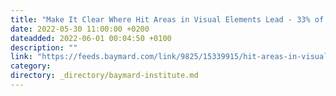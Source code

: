 ```yaml
---
title: "Make It Clear Where Hit Areas in Visual Elements Lead - 33% of Sites Don't"
date: 2022-05-30 11:00:00 +0200
dateadded: 2022-06-01 00:04:50 +0100
description: ""
link: "https://feeds.baymard.com/link/9825/15339915/hit-areas-in-visual-elements"
category:
directory: _directory/baymard-institute.md
---
```


